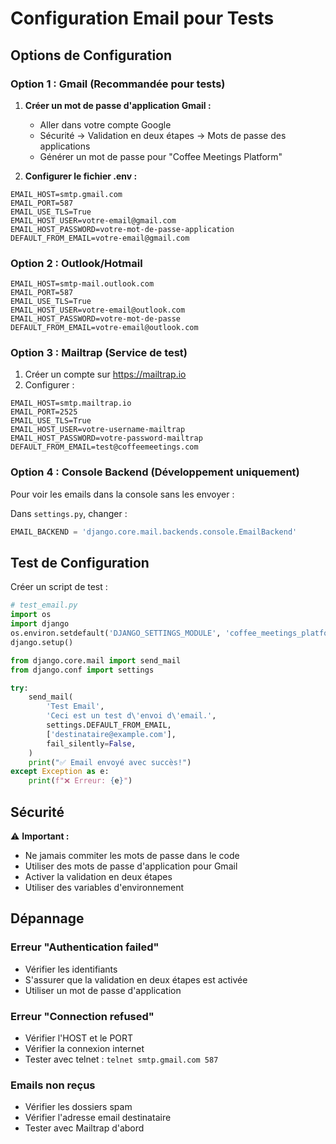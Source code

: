 # Configuration Email pour Tests

## Options de Configuration

### Option 1 : Gmail (Recommandée pour tests)

1. **Créer un mot de passe d'application Gmail :**
   - Aller dans votre compte Google
   - Sécurité → Validation en deux étapes → Mots de passe des applications
   - Générer un mot de passe pour "Coffee Meetings Platform"

2. **Configurer le fichier .env :**
```env
EMAIL_HOST=smtp.gmail.com
EMAIL_PORT=587
EMAIL_USE_TLS=True
EMAIL_HOST_USER=votre-email@gmail.com
EMAIL_HOST_PASSWORD=votre-mot-de-passe-application
DEFAULT_FROM_EMAIL=votre-email@gmail.com
```

### Option 2 : Outlook/Hotmail

```env
EMAIL_HOST=smtp-mail.outlook.com
EMAIL_PORT=587
EMAIL_USE_TLS=True
EMAIL_HOST_USER=votre-email@outlook.com
EMAIL_HOST_PASSWORD=votre-mot-de-passe
DEFAULT_FROM_EMAIL=votre-email@outlook.com
```

### Option 3 : Mailtrap (Service de test)

1. Créer un compte sur https://mailtrap.io
2. Configurer :

```env
EMAIL_HOST=smtp.mailtrap.io
EMAIL_PORT=2525
EMAIL_USE_TLS=True
EMAIL_HOST_USER=votre-username-mailtrap
EMAIL_HOST_PASSWORD=votre-password-mailtrap
DEFAULT_FROM_EMAIL=test@coffeemeetings.com
```

### Option 4 : Console Backend (Développement uniquement)

Pour voir les emails dans la console sans les envoyer :

Dans `settings.py`, changer :
```python
EMAIL_BACKEND = 'django.core.mail.backends.console.EmailBackend'
```

## Test de Configuration

Créer un script de test :

```python
# test_email.py
import os
import django
os.environ.setdefault('DJANGO_SETTINGS_MODULE', 'coffee_meetings_platform.settings')
django.setup()

from django.core.mail import send_mail
from django.conf import settings

try:
    send_mail(
        'Test Email',
        'Ceci est un test d\'envoi d\'email.',
        settings.DEFAULT_FROM_EMAIL,
        ['destinataire@example.com'],
        fail_silently=False,
    )
    print("✅ Email envoyé avec succès!")
except Exception as e:
    print(f"❌ Erreur: {e}")
```

## Sécurité

⚠️ **Important :**
- Ne jamais commiter les mots de passe dans le code
- Utiliser des mots de passe d'application pour Gmail
- Activer la validation en deux étapes
- Utiliser des variables d'environnement

## Dépannage

### Erreur "Authentication failed"
- Vérifier les identifiants
- S'assurer que la validation en deux étapes est activée
- Utiliser un mot de passe d'application

### Erreur "Connection refused"
- Vérifier l'HOST et le PORT
- Vérifier la connexion internet
- Tester avec telnet : `telnet smtp.gmail.com 587`

### Emails non reçus
- Vérifier les dossiers spam
- Vérifier l'adresse email destinataire
- Tester avec Mailtrap d'abord
